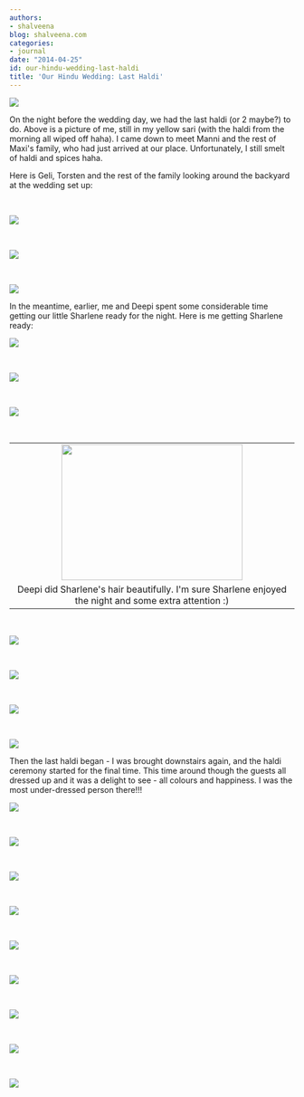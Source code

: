 ```yaml
---
authors:
- shalveena
blog: shalveena.com
categories:
- journal
date: "2014-04-25"
id: our-hindu-wedding-last-haldi
title: 'Our Hindu Wedding: Last Haldi'
---
```


![](https://shalveena.files.wordpress.com/2014/04/bcdb4-dsc_0695.jpg)

On the night before the wedding day, we had the last haldi (or 2 maybe?) to do. Above is a picture of me, still in my yellow sari (with the haldi from the morning all wiped off haha). I came down to meet Manni and the rest of Maxi's family, who had just arrived at our place. Unfortunately, I still smelt of haldi and spices haha.

Here is Geli, Torsten and the rest of the family looking around the backyard at the wedding set up:

 

![](https://shalveena.files.wordpress.com/2014/04/4ceaf-dsc_0697.jpg)

 

![](https://shalveena.files.wordpress.com/2014/04/33028-dsc_0698.jpg)

 

![](https://shalveena.files.wordpress.com/2014/04/0776d-dsc_0699.jpg)

In the meantime, earlier, me and Deepi spent some considerable time getting our little Sharlene ready for the night. Here is me getting Sharlene ready:

![](https://shalveena.files.wordpress.com/2014/04/a3b92-dscf6575.jpg)

 

![](https://shalveena.files.wordpress.com/2014/04/35121-dscf6578.jpg)

 

![](https://shalveena.files.wordpress.com/2014/04/99468-dscf6583.jpg)

 

<table class="tr-caption-container" style="margin-left:auto;margin-right:auto;text-align:center;" cellspacing="0" cellpadding="0" align="center"><tbody><tr><td style="text-align:center;"><a style="margin-left:auto;margin-right:auto;" href="https://shalveena.files.wordpress.com/2014/04/092c8-dscf6584.jpg"><img src="images/092c8-dscf6584.jpg" width="320" height="240" border="0"></a></td></tr><tr><td class="tr-caption" style="text-align:center;">Deepi did Sharlene's hair beautifully. I'm sure Sharlene enjoyed the night and some extra attention :)</td></tr></tbody></table>

 

![](https://shalveena.files.wordpress.com/2014/04/d35c7-dscf6586.jpg)

 

![](https://shalveena.files.wordpress.com/2014/04/6bd1f-dscf6589.jpg)

 

![](https://shalveena.files.wordpress.com/2014/04/b3b3b-dscf6590.jpg)

 

![](https://shalveena.files.wordpress.com/2014/04/39780-dscf6591.jpg)

Then the last haldi began - I was brought downstairs again, and the haldi ceremony started for the final time. This time around though the guests all dressed up and it was a delight to see - all colours and happiness. I was the most under-dressed person there!!!

![](https://shalveena.files.wordpress.com/2014/04/2f665-dsc_0709.jpg)

 

![](https://shalveena.files.wordpress.com/2014/04/0c83e-dsc_0711.jpg)

 

![](https://shalveena.files.wordpress.com/2014/04/3a628-dsc_0712.jpg)

 

![](https://shalveena.files.wordpress.com/2014/04/2f062-dsc_0714.jpg)

 

![](https://shalveena.files.wordpress.com/2014/04/34080-dsc_0715.jpg)

 

![](https://shalveena.files.wordpress.com/2014/04/e8826-dsc_0716.jpg)

 

![](https://shalveena.files.wordpress.com/2014/04/fbaf8-dsc_0720.jpg)

 

![](https://shalveena.files.wordpress.com/2014/04/83421-dsc_0724.jpg)

 

![](https://shalveena.files.wordpress.com/2014/04/815c6-dsc_0725.jpg)
